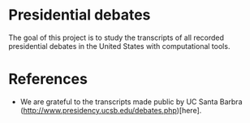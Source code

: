 # Presidential debates

The goal of this project is to study the transcripts of all recorded
presidential debates in the United States with computational tools.

# References
* We are grateful to the transcripts made public by UC Santa Barbra (http://www.presidency.ucsb.edu/debates.php)[here].

